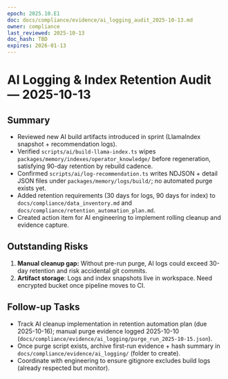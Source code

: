 ```yaml
---
epoch: 2025.10.E1
doc: docs/compliance/evidence/ai_logging_audit_2025-10-13.md
owner: compliance
last_reviewed: 2025-10-13
doc_hash: TBD
expires: 2026-01-13
---
```

# AI Logging & Index Retention Audit — 2025-10-13

## Summary
- Reviewed new AI build artifacts introduced in sprint (LlamaIndex snapshot + recommendation logs).
- Verified `scripts/ai/build-llama-index.ts` wipes `packages/memory/indexes/operator_knowledge/` before regeneration, satisfying 90-day retention by rebuild cadence.
- Confirmed `scripts/ai/log-recommendation.ts` writes NDJSON + detail JSON files under `packages/memory/logs/build/`; no automated purge exists yet.
- Added retention requirements (30 days for logs, 90 days for index) to `docs/compliance/data_inventory.md` and `docs/compliance/retention_automation_plan.md`.
- Created action item for AI engineering to implement rolling cleanup and evidence capture.

## Outstanding Risks
1. **Manual cleanup gap:** Without pre-run purge, AI logs could exceed 30-day retention and risk accidental git commits.
2. **Artifact storage**: Logs and index snapshots live in workspace. Need encrypted bucket once pipeline moves to CI.

## Follow-up Tasks
- Track AI cleanup implementation in retention automation plan (due 2025-10-16); manual purge evidence logged 2025-10-10 (`docs/compliance/evidence/ai_logging/purge_run_2025-10-15.json`).
- Once purge script exists, archive first-run evidence + hash summary in `docs/compliance/evidence/ai_logging/` (folder to create).
- Coordinate with engineering to ensure gitignore excludes build logs (already respected but monitor).
